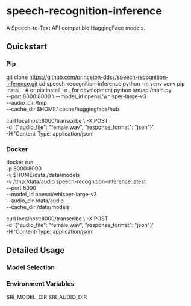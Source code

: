 # speech-recognition-inference
A Speech-to-Text API compatible HuggingFace models.

## Quickstart

### Pip
git clone https://github.com/princeton-ddss/speech-recognition-inference.git
cd speech-recognition-inference
python -m venv venv
pip install . # or pip install -e . for development
python src/api/main.py \
  --port 8000:8000 \ 
  --model_id openai/whisper-large-v3 \
  --audio_dir /tmp \
  --cache_dir $HOME/.cache/huggingface/hub

curl localhost:8000/transcribe \  -X POST \
  -d '{"audio_file": "female.wav", "response_format": "json"}' \
  -H 'Content-Type: application/json'

### Docker
docker run \
   -p 8000:8000 \
   -v $HOME/data:/data/models \
   -v /tmp:/data/audio
   speech-recognition-inference:latest \
  --port 8000 \
  --model_id openai/whisper-large-v3 \
  --audio_dir /data/audio \
  --cache_dir /data/models

curl localhost:8000/transcribe \  -X POST \
  -d '{"audio_file": "female.wav", "response_format": "json"}' \
  -H 'Content-Type: application/json'


## Detailed Usage

### Model Selection

### Environment Variables
SRI_MODEL_DIR
SRI_AUDIO_DIR